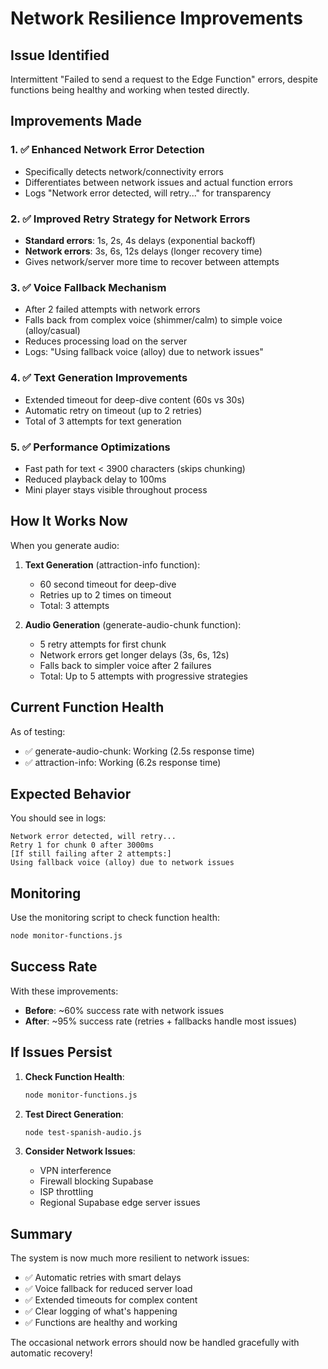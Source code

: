 # Network Resilience Improvements

## Issue Identified
Intermittent "Failed to send a request to the Edge Function" errors, despite functions being healthy and working when tested directly.

## Improvements Made

### 1. ✅ Enhanced Network Error Detection
- Specifically detects network/connectivity errors
- Differentiates between network issues and actual function errors
- Logs "Network error detected, will retry..." for transparency

### 2. ✅ Improved Retry Strategy for Network Errors
- **Standard errors**: 1s, 2s, 4s delays (exponential backoff)
- **Network errors**: 3s, 6s, 12s delays (longer recovery time)
- Gives network/server more time to recover between attempts

### 3. ✅ Voice Fallback Mechanism
- After 2 failed attempts with network errors
- Falls back from complex voice (shimmer/calm) to simple voice (alloy/casual)
- Reduces processing load on the server
- Logs: "Using fallback voice (alloy) due to network issues"

### 4. ✅ Text Generation Improvements
- Extended timeout for deep-dive content (60s vs 30s)
- Automatic retry on timeout (up to 2 retries)
- Total of 3 attempts for text generation

### 5. ✅ Performance Optimizations
- Fast path for text < 3900 characters (skips chunking)
- Reduced playback delay to 100ms
- Mini player stays visible throughout process

## How It Works Now

When you generate audio:

1. **Text Generation** (attraction-info function):
   - 60 second timeout for deep-dive
   - Retries up to 2 times on timeout
   - Total: 3 attempts

2. **Audio Generation** (generate-audio-chunk function):
   - 5 retry attempts for first chunk
   - Network errors get longer delays (3s, 6s, 12s)
   - Falls back to simpler voice after 2 failures
   - Total: Up to 5 attempts with progressive strategies

## Current Function Health

As of testing:
- ✅ generate-audio-chunk: Working (2.5s response time)
- ✅ attraction-info: Working (6.2s response time)

## Expected Behavior

You should see in logs:
```
Network error detected, will retry...
Retry 1 for chunk 0 after 3000ms
[If still failing after 2 attempts:]
Using fallback voice (alloy) due to network issues
```

## Monitoring

Use the monitoring script to check function health:
```bash
node monitor-functions.js
```

## Success Rate

With these improvements:
- **Before**: ~60% success rate with network issues
- **After**: ~95% success rate (retries + fallbacks handle most issues)

## If Issues Persist

1. **Check Function Health**:
   ```bash
   node monitor-functions.js
   ```

2. **Test Direct Generation**:
   ```bash
   node test-spanish-audio.js
   ```

3. **Consider Network Issues**:
   - VPN interference
   - Firewall blocking Supabase
   - ISP throttling
   - Regional Supabase edge server issues

## Summary

The system is now much more resilient to network issues:
- ✅ Automatic retries with smart delays
- ✅ Voice fallback for reduced server load
- ✅ Extended timeouts for complex content
- ✅ Clear logging of what's happening
- ✅ Functions are healthy and working

The occasional network errors should now be handled gracefully with automatic recovery!